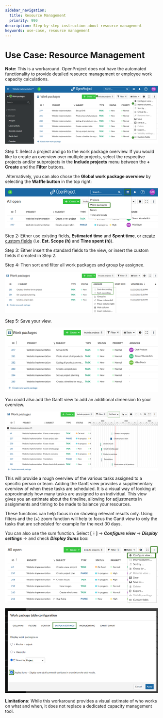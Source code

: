 ```yaml
---
sidebar_navigation:
  title: Resource Management
  priority: 990
description: Step-by-step instruction about resource management
keywords: use-case, resource management
---
```


# Use Case: Resource Management

**Note:** This is a workaround. OpenProject does not have the automated functionality to provide detailed resource management or employee work capacity calculations.

![resource management](configure_wp_view.png)

Step 1: Select a project and go to the work package overview. If you would like to create an overview over multiple projects, select the respective projects and/or subprojects in the **Include projects** menu between the **+ Create** and the **Filter** buttons. 

​		Alternatively, you can also chose the **Global work package overview** by selecting the **Waffle button** in the top right:

![OpenProject global work packages overview](openproject_global_wp_view.png)

Step 2: Either use existing fields, **Estimated time** and **Spent time**, or [create custom fields](../../system-admin-guide/custom-fields/) (i.e. **Est. Scope (h)** and **Time spent (h)**).

Step 3: Either insert the standard fields to the view, or insert the custom fields if created in Step 2.

Step 4: Then sort and filter all work packages and group by assignee. 

![OpenProject sort work packages by assignee](openproject_sort_by_assignee.png)

Step 5: Save your view.

![Save adjusted openrpoject workpage view](openproject_save_wp_adjusted_view.png)

You could also add the Gantt view to add an additional dimension to your overview.

![OpenProject work packages Gantt view](openproject_wp_gantt_view.png)

This will provide a rough overview of the various tasks assigned to a specific person or team. Adding the Gantt view provides a supplementary overview of when these tasks are scheduled. It is a visual way of looking at approximately how many tasks are assigned to an individual. This view gives you an estimate about the timeline, allowing for adjustments in assignments and timing to be made to balance your resources. 

These functions can help focus in on showing relevant results only. Using filters and the (+) zoom function will help to focus the Gantt view to only the tasks that are scheduled for example for the next 30 days. 

You can also use the sum function. Select **[⋮]** -> ***Configure view*** -> ***Display settings*** -> and check ***Display Sums*** box:

![OpenProject work package configure view](openproject_configure_view.png)

![OpenProject display sums](openproject_display_sums.png) 

**Limitations:** While this workaround provides a visual estimate of who works on what and when, it does not replace a dedicated capacity management tool.

